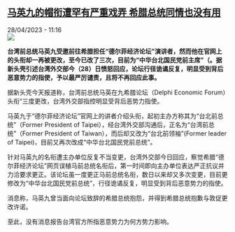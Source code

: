 <!--1682675103000-->
[马英九的帽衔遭罕有严重戏弄 希腊总统同情也没有用](https://www.rfi.fr/cn/%E6%AC%A7%E6%B4%B2/20230428-%E9%A9%AC%E8%8B%B1%E4%B9%9D%E7%9A%84%E5%B8%BD%E8%A1%94%E9%81%AD%E7%BD%95%E6%9C%89%E4%B8%A5%E9%87%8D%E6%88%8F%E5%BC%84-%E5%B8%8C%E8%85%8A%E6%80%BB%E7%BB%9F%E5%90%8C%E6%83%85%E4%B9%9F%E6%B2%A1%E6%9C%89%E7%94%A8)
------

<div>28/04/2023 - 11:16</div><img src="https://s.rfi.fr/media/display/3dc1ec4e-e5a5-11ed-bd4d-005056a90284/w:1280/p:16x9/myjt7.jpg"><p><strong>台湾前总统马英九受邀前往希腊担任“德尔菲经济论坛”演讲者，然而他在官网上的头衔却一再被更改，至今已改了三次，目前为“中华台北国民党前主席”（。据新头壳引述台湾外交部今（28）日愤怒回应，论坛行径诡谲反复，明显受到背后恶意势力的指使，予以最严厉谴责，且将不再回应此事。                    </strong></p><div><p>据新头壳今天报道称，台湾前总统马英在九希腊论坛（Delphi Economic Forum）头衔“三度更改，台湾外交部指控明显受背后恶势力指使。</p><p>马英九于“德尔菲经济论坛”官网上的讲者介绍头衔，起初主办方称其为“台北前总统”（Former President of Taipei），经台湾外交部沟通后，正名为“台湾前总统”（Former President of Taiwan），而后却又改为“台北前领袖”(Former leader of Taipei)，目前又再次改成“中华台北国民党前总统”。</p><p>针对马英九的名衔遭主办单位反复不当变更，台湾外交部今日回应，察觉希腊“德尔菲经济论坛”网页误植马前总统名衔后，第一时间即向主办单位表达严正抗议并力洽要求更正。该论坛虽一度更正马前总统名衔，数日以来却又多次变更，目前更修改为“中华台北国民党前总统”，行径诡谲反复，明显受到背后恶意势力的指使。</p><p>消息称，马英九曾当面向论坛致辞的希腊总统抱怨，并得到希腊总统抱歉与敦促更改许诺。</p><p>至此，没有消息报告台湾官方所指恶意势力为何方势力影响。</p><div data-selfpromo-newsletter></div><div data-selfpromo-app></div></div>
